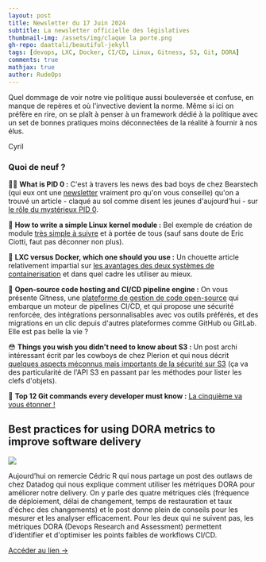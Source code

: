 ```yaml
---
layout: post
title: Newsletter du 17 Juin 2024
subtitle: La newsletter officielle des législatives	
thumbnail-img: /assets/img/claque la porte.png
gh-repo: daattali/beautiful-jekyll
tags: [devops, LXC, Docker, CI/CD, Linux, Gitness, S3, Git, DORA]
comments: true
mathjax: true
author: RudeOps
---
```



Quel dommage de voir notre vie politique aussi bouleversée et confuse, en manque de repères et où l'invective devient la norme. Même si ici on préfère en rire, on se plaît à penser à un framework dédié à la politique avec un set de bonnes pratiques moins déconnectées de la réalité à fournir à nos élus.  
  
Cyril

### Quoi de neuf ?

🏃‍♂️  **What is PID 0 :** C'est à travers les news des bad boys de chez Bearstech (qui eux ont une  [newsletter](https://www.linkedin.com/newsletters/la-veille-des-ours-7100088441966575616/) vraiment pro qu'on vous conseille) qu'on a trouvé un article - claqué au sol comme disent les jeunes d'aujourd'hui - sur  [le rôle du mystérieux PID 0](https://blog.dave.tf/post/linux-pid0/).

💝 **How to write a simple Linux kernel module :** Bel exemple de création de module  [très simple à suivre](https://adil.medium.com/how-to-write-a-simple-linux-kernel-module-bc3f981093b4)  et à portée de tous (sauf sans doute de Eric Ciotti, faut pas déconner non plus).

🥇  **LXC versus Docker, which one should you use :** Un chouette article relativement impartial sur  [les avantages des deux systèmes de containerisation](https://www.docker.com/blog/lxc-vs-docker/)  et dans quel cadre les utiliser au mieux.

🎁 **Open-source code hosting and CI/CD pipeline engine :** On vous présente Gitness, une  [plateforme de gestion de code open-source](https://github.com/harness/gitness)  qui embarque un moteur de pipelines CI/CD, et qui propose une sécurité renforcée, des intégrations personnalisables avec vos outils préférés, et des migrations en un clic depuis d'autres plateformes comme GitHub ou GitLab. Elle est pas belle la vie ?

😳 **Things you wish you didn't need to know about S3 :** Un post archi intéressant écrit par les cowboys de chez Plerion et qui nous décrit  [quelques aspects méconnus mais importants de la sécurité sur S3](https://blog.plerion.com/things-you-wish-you-didnt-need-to-know-about-s3/)  (ça va des particularité de l'API S3 en passant par les méthodes pour lister les clefs d'objets).  

🚀  **Top 12 Git commands every developer must know :** [La cinquième va vous étonner !](https://github.blog/2024-06-10-top-12-git-commands-every-developer-must-know/)


## Best practices for using DORA metrics to improve software delivery

![](https://storage.mlcdn.com/account_image/325165/J4xOFekPrFjBLSlt8PILzrM5OlUoL1enAYDY59Gv.png)

Aujourd’hui on remercie Cédric R qui nous partage un post des outlaws de chez Datadog qui nous explique comment utiliser les métriques DORA pour améliorer notre delivery. On y parle des quatre métriques clés (fréquence de déploiement, délai de changement, temps de restauration et taux d'échec des changements) et le post donne plein de conseils pour les mesurer et les analyser efficacement. Pour les deux qui ne suivent pas, les métriques DORA (Devops Research and Assessment) permettent d'identifier et d'optimiser les points faibles de workflows CI/CD.  

[Accéder au lien ->](https://www.datadoghq.com/blog/dora-metrics-software-delivery/)